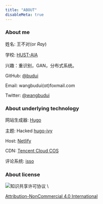 ```yaml
---
title: "ABOUT"
disableMeta: true
---
```


### About me

姓名: 王不对(or *Ray*)

学校: [HUST-AIA](http://aia.hust.edu.cn/)

兴趣：重识别，GAN，分布式系统。

GitHub: [@budui](https://github.com/budui/)

Email: wangbudui(αt)foxmail.com

Twitter: [@wangbudui](https://twitter.com/wangbudui)

### About underlying technology

网站生成器: [Hugo](https://gohugo.io/)

主题: Hacked [hugo-ivy](https://github.com/yihui/hugo-ivy)

Host: [Netlify](https://www.netlify.com/)

CDN: [Tencent Cloud COS](https://cloud.tencent.com/product/cos)

评论系统: [isso](https://posativ.org/isso/)

### About license

![知识共享许可协议](https://lowentropy.jinxiapu.cn/img/creativecommons.png) \

[Attribution-NonCommercial 4.0 International](http://creativecommons.org/licenses/by-nc/4.0/)
